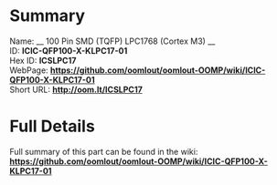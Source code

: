 
Summary
=================
  
Name: __ 100 Pin SMD (TQFP) LPC1768 (Cortex M3) __    
ID: __ICIC-QFP100-X-KLPC17-01__   
Hex ID: __ICSLPC17__   
WebPage: __https://github.com/oomlout/oomlout-OOMP/wiki/ICIC-QFP100-X-KLPC17-01__   
Short URL: __http://oom.lt/ICSLPC17__   

Full Details
==========================
Full summary of this part can be found in the wiki:   
__https://github.com/oomlout/oomlout-OOMP/wiki/ICIC-QFP100-X-KLPC17-01__    

